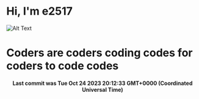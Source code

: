 # Hi, I'm e2517

![Alt Text](https://github.com/E2517/e2517/blob/master/images/background.gif)

# Coders are coders coding codes for coders to code codes

<h4 align="center">Last commit was Tue Oct 24 2023 20:12:33 GMT+0000 (Coordinated Universal Time)</h4>
